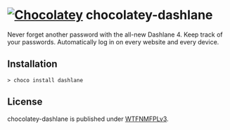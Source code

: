 # [![Chocolatey](https://img.shields.io/chocolatey/v/dashlane4.svg)](https://chocolatey.org/packages/dashlane4) chocolatey-dashlane

Never forget another password with the all-new Dashlane 4.
Keep track of your passwords. Automatically log in on every website and every device.

## Installation

    > choco install dashlane

## License

chocolatey-dashlane is published under [WTFNMFPLv3](https://andreas.niedermair.name/introducing-wtfnmfplv3).
